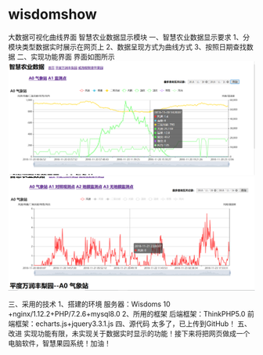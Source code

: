 # wisdomshow
大数据可视化曲线界面
智慧农业数据显示模块
一、智慧农业数据显示要求
1、分模块类型数据实时展示在网页上
2、数据呈现方式为曲线方式
3、按照日期查找数据
二、实现功能界面
界面如图所示
![Image text](https://raw.githubusercontent.com/Concealed0/wisdomshow/master/images/show1.png)
![Image text](https://raw.githubusercontent.com/Concealed0/wisdomshow/master/images/show2.png)


三、采用的技术
1、搭建的环境
服务器：Wisdoms 10 +nginx/1.12.2+PHP/7.2.6+mysql8.0
2、所用的框架
后端框架：ThinkPHP5.0
前端框架：echarts.js+jquery3.3.1.js
四、源代码
太多了，已上传到GitHub！
五、改进
实现功能有限，未实现关于数据实时显示的功能！接下来将把网页做成一个电脑软件，智慧果园系统！加油！
